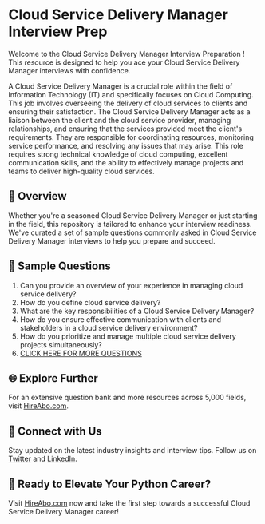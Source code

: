 # Cloud Service Delivery Manager Interview Prep

Welcome to the Cloud Service Delivery Manager Interview Preparation ! This resource is designed to help you ace your Cloud Service Delivery Manager interviews with confidence.

A Cloud Service Delivery Manager is a crucial role within the field of Information Technology (IT) and specifically focuses on Cloud Computing. This job involves overseeing the delivery of cloud services to clients and ensuring their satisfaction. The Cloud Service Delivery Manager acts as a liaison between the client and the cloud service provider, managing relationships, and ensuring that the services provided meet the client's requirements. They are responsible for coordinating resources, monitoring service performance, and resolving any issues that may arise. This role requires strong technical knowledge of cloud computing, excellent communication skills, and the ability to effectively manage projects and teams to deliver high-quality cloud services.

## 🚀 Overview

Whether you're a seasoned Cloud Service Delivery Manager or just starting in the field, this repository is tailored to enhance your interview readiness. We've curated a set of sample questions commonly asked in Cloud Service Delivery Manager interviews to help you prepare and succeed.

## 📝 Sample Questions

1. Can you provide an overview of your experience in managing cloud service delivery?
2. How do you define cloud service delivery?
3. What are the key responsibilities of a Cloud Service Delivery Manager?
4. How do you ensure effective communication with clients and stakeholders in a cloud service delivery environment?
5. How do you prioritize and manage multiple cloud service delivery projects simultaneously?
6. [CLICK HERE FOR MORE QUESTIONS](https://hireabo.com/job/0_4_12/Cloud%20Service%20Delivery%20Manager)

## 🌐 Explore Further

For an extensive question bank and more resources across 5,000 fields, visit [HireAbo.com](https://www.hireabo.com).

## 📱 Connect with Us

Stay updated on the latest industry insights and interview tips. Follow us on [Twitter](https://twitter.com/hireabo) and [LinkedIn](https://www.linkedin.com/in/hire-abo-3609972a8/).

## 🚀 Ready to Elevate Your Python Career?

Visit [HireAbo.com](https://www.hireabo.com) now and take the first step towards a successful Cloud Service Delivery Manager career!